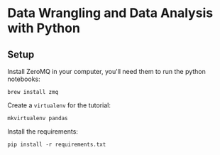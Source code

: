 # Data Wrangling and Data Analysis with Python


## Setup

Install ZeroMQ in your computer, you'll need them to run the python notebooks:

```
brew install zmq
```

Create a `virtualenv` for the tutorial:

```
mkvirtualenv pandas
```

Install the requirements:

```
pip install -r requirements.txt
```

